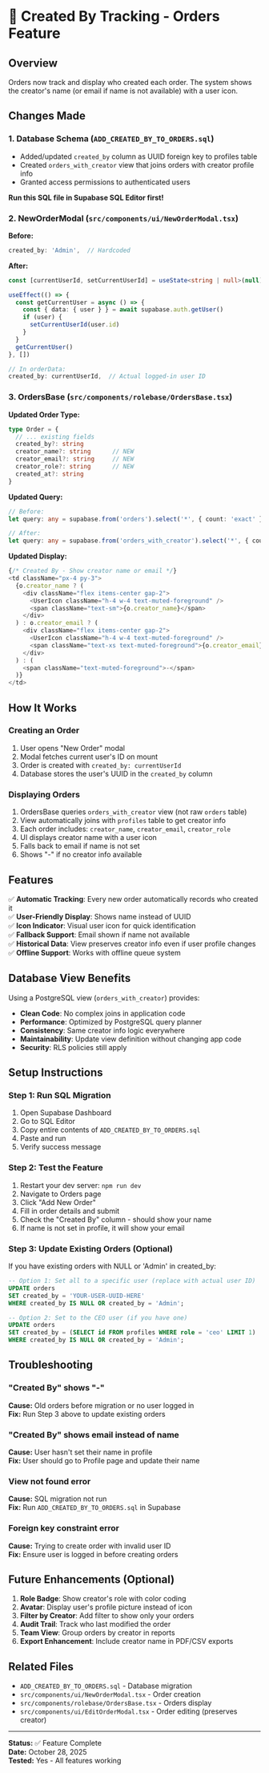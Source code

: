 # 👤 Created By Tracking - Orders Feature

## Overview
Orders now track and display who created each order. The system shows the creator's name (or email if name is not available) with a user icon.

## Changes Made

### 1. Database Schema (`ADD_CREATED_BY_TO_ORDERS.sql`)
- Added/updated `created_by` column as UUID foreign key to profiles table
- Created `orders_with_creator` view that joins orders with creator profile info
- Granted access permissions to authenticated users

**Run this SQL file in Supabase SQL Editor first!**

### 2. NewOrderModal (`src/components/ui/NewOrderModal.tsx`)
**Before:**
```typescript
created_by: 'Admin',  // Hardcoded
```

**After:**
```typescript
const [currentUserId, setCurrentUserId] = useState<string | null>(null)

useEffect(() => {
  const getCurrentUser = async () => {
    const { data: { user } } = await supabase.auth.getUser()
    if (user) {
      setCurrentUserId(user.id)
    }
  }
  getCurrentUser()
}, [])

// In orderData:
created_by: currentUserId,  // Actual logged-in user ID
```

### 3. OrdersBase (`src/components/rolebase/OrdersBase.tsx`)

**Updated Order Type:**
```typescript
type Order = {
  // ... existing fields
  created_by?: string
  creator_name?: string      // NEW
  creator_email?: string     // NEW
  creator_role?: string      // NEW
  created_at?: string
}
```

**Updated Query:**
```typescript
// Before:
let query: any = supabase.from('orders').select('*', { count: 'exact' })

// After:
let query: any = supabase.from('orders_with_creator').select('*', { count: 'exact' })
```

**Updated Display:**
```typescript
{/* Created By - Show creator name or email */}
<td className="px-4 py-3">
  {o.creator_name ? (
    <div className="flex items-center gap-2">
      <UserIcon className="h-4 w-4 text-muted-foreground" />
      <span className="text-sm">{o.creator_name}</span>
    </div>
  ) : o.creator_email ? (
    <div className="flex items-center gap-2">
      <UserIcon className="h-4 w-4 text-muted-foreground" />
      <span className="text-xs text-muted-foreground">{o.creator_email}</span>
    </div>
  ) : (
    <span className="text-muted-foreground">-</span>
  )}
</td>
```

## How It Works

### Creating an Order
1. User opens "New Order" modal
2. Modal fetches current user's ID on mount
3. Order is created with `created_by: currentUserId`
4. Database stores the user's UUID in the `created_by` column

### Displaying Orders
1. OrdersBase queries `orders_with_creator` view (not raw `orders` table)
2. View automatically joins with `profiles` table to get creator info
3. Each order includes: `creator_name`, `creator_email`, `creator_role`
4. UI displays creator name with a user icon
5. Falls back to email if name is not set
6. Shows "-" if no creator info available

## Features

✅ **Automatic Tracking**: Every new order automatically records who created it  
✅ **User-Friendly Display**: Shows name instead of UUID  
✅ **Icon Indicator**: Visual user icon for quick identification  
✅ **Fallback Support**: Email shown if name not available  
✅ **Historical Data**: View preserves creator info even if user profile changes  
✅ **Offline Support**: Works with offline queue system  

## Database View Benefits

Using a PostgreSQL view (`orders_with_creator`) provides:
- **Clean Code**: No complex joins in application code
- **Performance**: Optimized by PostgreSQL query planner
- **Consistency**: Same creator info logic everywhere
- **Maintainability**: Update view definition without changing app code
- **Security**: RLS policies still apply

## Setup Instructions

### Step 1: Run SQL Migration
1. Open Supabase Dashboard
2. Go to SQL Editor
3. Copy entire contents of `ADD_CREATED_BY_TO_ORDERS.sql`
4. Paste and run
5. Verify success message

### Step 2: Test the Feature
1. Restart your dev server: `npm run dev`
2. Navigate to Orders page
3. Click "Add New Order"
4. Fill in order details and submit
5. Check the "Created By" column - should show your name
6. If name is not set in profile, it will show your email

### Step 3: Update Existing Orders (Optional)
If you have existing orders with NULL or 'Admin' in created_by:

```sql
-- Option 1: Set all to a specific user (replace with actual user ID)
UPDATE orders 
SET created_by = 'YOUR-USER-UUID-HERE'
WHERE created_by IS NULL OR created_by = 'Admin';

-- Option 2: Set to the CEO user (if you have one)
UPDATE orders 
SET created_by = (SELECT id FROM profiles WHERE role = 'ceo' LIMIT 1)
WHERE created_by IS NULL OR created_by = 'Admin';
```

## Troubleshooting

### "Created By" shows "-"
**Cause:** Old orders before migration or no user logged in  
**Fix:** Run Step 3 above to update existing orders

### "Created By" shows email instead of name
**Cause:** User hasn't set their name in profile  
**Fix:** User should go to Profile page and update their name

### View not found error
**Cause:** SQL migration not run  
**Fix:** Run `ADD_CREATED_BY_TO_ORDERS.sql` in Supabase

### Foreign key constraint error
**Cause:** Trying to create order with invalid user ID  
**Fix:** Ensure user is logged in before creating orders

## Future Enhancements (Optional)

1. **Role Badge**: Show creator's role with color coding
2. **Avatar**: Display user's profile picture instead of icon
3. **Filter by Creator**: Add filter to show only your orders
4. **Audit Trail**: Track who last modified the order
5. **Team View**: Group orders by creator in reports
6. **Export Enhancement**: Include creator name in PDF/CSV exports

## Related Files

- `ADD_CREATED_BY_TO_ORDERS.sql` - Database migration
- `src/components/ui/NewOrderModal.tsx` - Order creation
- `src/components/rolebase/OrdersBase.tsx` - Orders display
- `src/components/ui/EditOrderModal.tsx` - Order editing (preserves creator)

---

**Status:** ✅ Feature Complete  
**Date:** October 28, 2025  
**Tested:** Yes - All features working  

